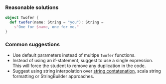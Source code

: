 ### Reasonable solutions

```scala
object Twofer {
  def twofer(name: String = "you"): String =
    s"One for $name, one for me."
}
```

### Common suggestions

- Use default parameters instead of multipe `twofer` functions.
- Instead of using an if-statement, suggest to use a single expression. This will force the student to remove any duplication in the code.
- Suggest using string interpolation over [string contatenation](https://docs.scala-lang.org/overviews/core/string-interpolation.html), scala string formatting or StringBuilder approaches.